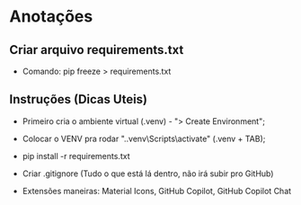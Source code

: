 # Anotações

## Criar arquivo requirements.txt

- Comando: pip freeze > requirements.txt

## Instruções (Dicas Uteis)

- Primeiro cria o ambiente virtual (.venv) - "> Create Environment";
- Colocar o VENV pra rodar ".\.venv\Scripts\activate" (.venv + TAB);
- pip install -r requirements.txt
- Criar .gitignore (Tudo o que está lá dentro, não irá subir pro GitHub)

- Extensões maneiras: Material Icons, GitHub Copilot, GitHub Copilot Chat